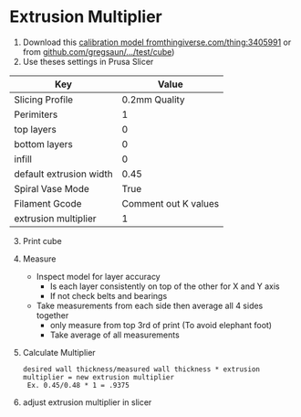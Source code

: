 # Extrusion Multiplier
1. Download this [calibration model fromthingiverse.com/thing:3405991](https://www.thingiverse.com/thing:3405991) or from [github.com/gregsaun/.../test/cube](https://github.com/gregsaun/bear_extruder_and_x_axis/tree/master/test/cube))
2. Use theses settings in Prusa Slicer

|Key|Value|
|--|--|
|Slicing Profile|0.2mm Quality|
|Perimiters|1|
|top layers|0|
|bottom layers|0|
|infill|0|
|default extrusion width|0.45|
|Spiral Vase Mode|True|
|Filament Gcode|Comment out K values|
|extrusion multiplier|1|

3. Print cube
4. Measure
    * Inspect model for layer accuracy 
	    * Is each layer consistently on top of the other for X and Y axis
	    * If not check belts and bearings
    * Take measurements from each side then average all 4 sides together
	    * only measure from top 3rd of print (To avoid elephant foot)
	    * Take average of all measurements

5. Calculate Multiplier

       desired wall thickness/measured wall thickness * extrusion multiplier = new extrusion multiplier
        Ex. 0.45/0.48 * 1 = .9375

6. adjust extrusion multiplier in slicer
<!--stackedit_data:
eyJoaXN0b3J5IjpbLTE2MDczOTExOTMsLTc3NTEyMDQxOCwtNT
Y5MTYxNzYsLTE3MDAyNjM3NzMsLTE1MDAxODMwNzYsLTE1MTkw
MTAwNDYsLTg4MjIyMjEwMiwtMTE5MDY4MjQ3NywxNTMyNjIwOT
c1LC0xNDgwOTY0ODIsLTI2OTEwNjU2OCwtMTYyNTMyOTkzMSwx
OTQ1OTkwNTU0XX0=
-->